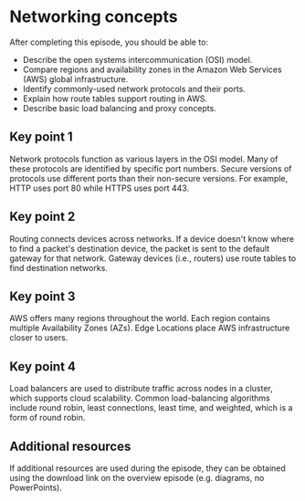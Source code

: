 # Networking concepts

After completing this episode, you should be able to:

+ Describe the open systems intercommunication (OSI) model.
+ Compare regions and availability zones in the Amazon Web Services (AWS) global infrastructure.
+ Identify commonly-used network protocols and their ports.
+ Explain how route tables support routing in AWS.
+ Describe basic load balancing and proxy concepts.

## Key point 1

Network protocols function as various layers in the OSI model. Many of these protocols are identified by specific port numbers. Secure versions of protocols use different ports than their non-secure versions. For example, HTTP uses port 80 while HTTPS uses port 443.

## Key point 2

Routing connects devices across networks. If a device doesn't know where to find a packet's destination device, the packet is sent to the default gateway for that network. Gateway devices (i.e., routers) use route tables to find destination networks.

## Key point 3

AWS offers many regions throughout the world. Each region contains multiple Availability Zones (AZs). Edge Locations place AWS infrastructure closer to users.

## Key point 4

Load balancers are used to distribute traffic across nodes in a cluster, which supports cloud scalability. Common load-balancing algorithms include round robin, least connections, least time, and weighted, which is a form of round robin.

## Additional resources

If additional resources are used during the episode, they can be obtained using the download link on the overview episode (e.g. diagrams, no PowerPoints).
